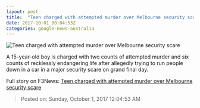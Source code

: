 ```yaml
---
layout: post
title:  "Teen charged with attempted murder over Melbourne security scare"
date: 2017-10-01 00:04:53Z
categories: google-news-australia
---
```


![Teen charged with attempted murder over Melbourne security scare](http://www.abc.net.au/news/image/9003972-1x1-700x700.jpg)

A 15-year-old boy is charged with two counts of attempted murder and six counts of recklessly endangering life after allegedly trying to run people down in a car in a major security scare on grand final day.


Full story on F3News: [Teen charged with attempted murder over Melbourne security scare](http://www.f3nws.com/n/4zcakD)

> Posted on: Sunday, October 1, 2017 12:04:53 AM
